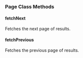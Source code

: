 
### Page Class Methods

#### fetchNext
Fetches the next page of results.

#### fetchPrevious
Fetches the previous page of results.
